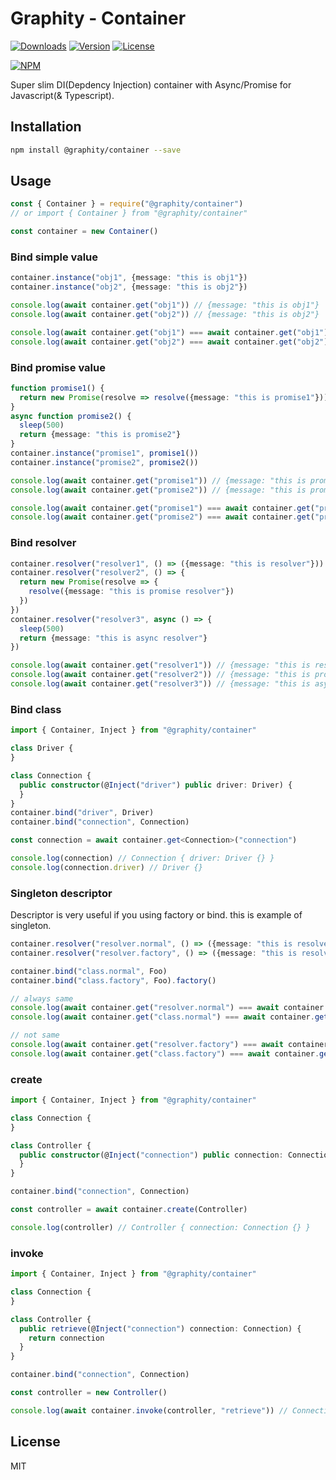 # Graphity - Container

[![Downloads](https://img.shields.io/npm/dt/@graphity/container.svg)](https://npmcharts.com/compare/@graphity/container?minimal=true)
[![Version](https://img.shields.io/npm/v/@graphity/container.svg)](https://www.npmjs.com/package/@graphity/container)
[![License](https://img.shields.io/npm/l/@graphity/container.svg)](https://www.npmjs.com/package/@graphity/container)

[![NPM](https://nodei.co/npm/@graphity/container.png)](https://www.npmjs.com/package/@graphity/container)

Super slim DI(Depdency Injection) container with Async/Promise for Javascript(& Typescript).

## Installation

```bash
npm install @graphity/container --save
```

## Usage

```javascript
const { Container } = require("@graphity/container")
// or import { Container } from "@graphity/container"

const container = new Container()
```


### Bind simple value

```ts
container.instance("obj1", {message: "this is obj1"})
container.instance("obj2", {message: "this is obj2"})

console.log(await container.get("obj1")) // {message: "this is obj1"}
console.log(await container.get("obj2")) // {message: "this is obj2"}

console.log(await container.get("obj1") === await container.get("obj1")) // true
console.log(await container.get("obj2") === await container.get("obj2")) // true
```

### Bind promise value

```ts
function promise1() {
  return new Promise(resolve => resolve({message: "this is promise1"}))
}
async function promise2() {
  sleep(500)
  return {message: "this is promise2"}
}
container.instance("promise1", promise1())
container.instance("promise2", promise2())

console.log(await container.get("promise1")) // {message: "this is promise1"}
console.log(await container.get("promise2")) // {message: "this is promise2"}

console.log(await container.get("promise1") === await container.get("promise1")) // true
console.log(await container.get("promise2") === await container.get("promise2")) // true
```

### Bind resolver

```ts
container.resolver("resolver1", () => ({message: "this is resolver"}))
container.resolver("resolver2", () => {
  return new Promise(resolve => {
    resolve({message: "this is promise resolver"})
  })
})
container.resolver("resolver3", async () => {
  sleep(500)
  return {message: "this is async resolver"}
})

console.log(await container.get("resolver1")) // {message: "this is resolver"}
console.log(await container.get("resolver2")) // {message: "this is promise resolver"}
console.log(await container.get("resolver3")) // {message: "this is async resolver"}
```

### Bind class

```ts
import { Container, Inject } from "@graphity/container"

class Driver {
}

class Connection {
  public constructor(@Inject("driver") public driver: Driver) {
  }
}
container.bind("driver", Driver)
container.bind("connection", Connection)

const connection = await container.get<Connection>("connection")

console.log(connection) // Connection { driver: Driver {} }
console.log(connection.driver) // Driver {}
```

### Singleton descriptor

Descriptor is very useful if you using factory or bind. this is example of singleton.

```ts
container.resolver("resolver.normal", () => ({message: "this is resolver"}))
container.resolver("resolver.factory", () => ({message: "this is resolver with factory"})).factory()

container.bind("class.normal", Foo)
container.bind("class.factory", Foo).factory()

// always same
console.log(await container.get("resolver.normal") === await container.get("resolver.normal")) // true
console.log(await container.get("class.normal") === await container.get("class.normal")) // true

// not same
console.log(await container.get("resolver.factory") === await container.get("resolver.factory")) // false
console.log(await container.get("class.factory") === await container.get("class.factory")) // false
```

### create

```ts
import { Container, Inject } from "@graphity/container"

class Connection {
}

class Controller {
  public constructor(@Inject("connection") public connection: Connection) {
  }
}

container.bind("connection", Connection)

const controller = await container.create(Controller)

console.log(controller) // Controller { connection: Connection {} }
```

### invoke

```ts
import { Container, Inject } from "@graphity/container"

class Connection {
}

class Controller {
  public retrieve(@Inject("connection") connection: Connection) {
    return connection
  }
}

container.bind("connection", Connection)

const controller = new Controller()

console.log(await container.invoke(controller, "retrieve")) // Connection { }
```

## License

MIT
